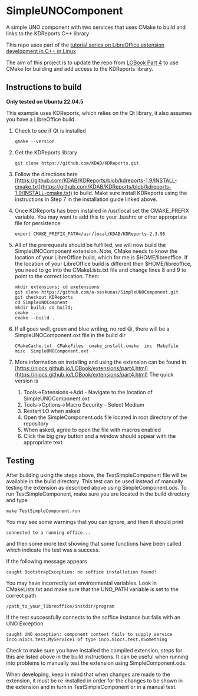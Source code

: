 # SimpleUNOComponent
A simple UNO component with two services that uses CMake to build and links to the KDReports C++ library

This repo uses part of the [tutorial series on LibreOffice extension development in C++ in Linux](https://niocs.github.io/LOBook/extensions/index.html)

The aim of this project is to update the repo from [LOBook Part 4](https://niocs.github.io/LOBook/extensions/part4.html) to use CMake for building
and add access to the KDReports library.

## Instructions to build
**Only tested on Ubuntu 22.04.5**

This example uses KDReports, which relies on the Qt library, it also assumes you have a LibreOffice build.

1. Check to see if Qt is installed
   
   ```qmake --version```

3. Get the KDReports library
   
   ```git clone https://github.com/KDAB/KDReports.git```

5. Follow the directions here [https://github.com/KDAB/KDReports/blob/kdreports-1.9/INSTALL-cmake.txt](https://github.com/KDAB/KDReports/blob/kdreports-1.9/INSTALL-cmake.txt)
   to build. Make sure install KDReports using the instructions in Step 7 in the installation guide linked above.

6. Once KDReports has been installed in /usr/local set the CMAKE_PREFIX variable.
   You may want to add this to your .bashrc or other appropriate file for persistence
   
   ```export CMAKE_PREFIX_PATH=/usr/local/KDAB/KDReports-2.3.95```

8. All of the prerequests should be fulfilled, we will now build the SimpleUNOComponent extension. Note, CMake needs to know the location of your LibreOffice build, which for me is $HOME/libreoffice. If the location of your LibreOffice build is different then $HOME/libreoffice, you need to go into the CMakeLists.txt file and change lines 8 and 9 to point to the correct location. Then:
   
   ```
   mkdir extensions; cd exetensions
   git clone https://github.com/a-seskunas/SimpleUNOComponent.git
   git checkout KDReports
   cd SimpleUNOCompnent
   mkdir build; cd build;
   cmake ..
   cmake --build .
   ```

6. If all goes well, green and blue writing, no red 😃, there will be a SimpleUNOComponent.oxt file in the build dir
   
   ```
   CMakeCache.txt  CMakeFiles  cmake_install.cmake  inc  Makefile  misc  SimpleUNOComponent.oxt
   ```

7. More information on installing and using the extension can be found in [https://niocs.github.io/LOBook/extensions/part4.html](https://niocs.github.io/LOBook/extensions/part4.html)
   The quick version is

   1. Tools->Extensions->Add - Navigate to the location of SimpleUNOComponent.oxt
   2. Tools->Options->Macro Security - Select Medium
   3. Restart LO when asked
   4. Open the SimpleComponent.ods file located in root directory of the repository
   5. When asked, agree to open the file with macros enabled
   6. Click the big grey button and a window should appear with the appropriate text

## Testing
After building using the steps above, the TestSimpleComponent file will be available in the build directory. This test can be used instead of manually testing the extension as described above using SimpleComponent.ods. To run TestSimpleComponent, make sure you are located in the build directory and type

```make TestSimpleComponent.run```

You may see some warnings that you can ignore, and then it should print

```connected to a running office...```

and then some more text showing that some functions have been called which indicate the test was a success.

If the following message appears

```caught BootstrapException: no soffice installation found!```

You may have incorrectly set environmental variables. Look in CMakeLists.txt and make sure that the UNO_PATH variable is set to the correct path

```/path_to_your_libreoffice/instdir/program```

If the test successfully connects to the soffice instance but fails with an UNO Exception

```caught UNO exception: component context fails to supply service inco.niocs.test.MyService1 of type inco.niocs.test.XSomething```

Check to make sure you have installed the compiled extension, steps for this are listed above in the build instructions. It can be useful when running into problems to manually test the extension using SimpleComponent.ods.

When developing, keep in mind that when changes are made to the extension, it must be re-installed in order for the changes to be shown in the extension and in turn in TestSimpleComponent or in a manual test.
